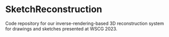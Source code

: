 # SketchReconstruction
Code repository for our inverse-rendering-based 3D reconstruction system for drawings and sketches presented at WSCG 2023.
